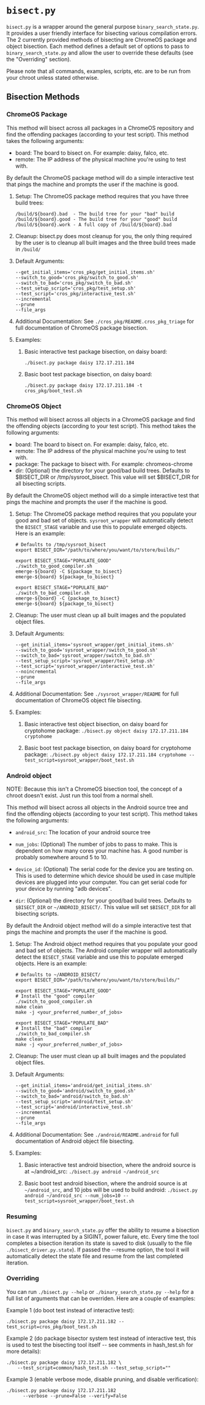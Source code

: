 # `bisect.py`

`bisect.py` is a wrapper around the general purpose
`binary_search_state.py`. It provides a user friendly interface for
bisecting various compilation errors.  The 2 currently provided
methods of bisecting are ChromeOS package and object bisection. Each
method defines a default set of options to pass to
`binary_search_state.py` and allow the user to override these defaults
(see the "Overriding" section).

Please note that all commands, examples, scripts, etc. are to be run from your
chroot unless stated otherwise.

## Bisection Methods

### ChromeOS Package

This method will bisect across all packages in a ChromeOS repository and find
the offending packages (according to your test script). This method takes the
following arguments:

* board: The board to bisect on. For example: daisy, falco, etc.
* remote: The IP address of the physical machine you're using to test with.

By default the ChromeOS package method will do a simple interactive test that
pings the machine and prompts the user if the machine is good.

1.  Setup: The ChromeOS package method requires that you have three build trees:

    ```
    /build/${board}.bad  - The build tree for your "bad" build
    /build/${board}.good - The build tree for your "good" build
    /build/${board}.work - A full copy of /build/${board}.bad
    ```

1.  Cleanup: bisect.py does most cleanup for you, the only thing required by the
    user is to cleanup all built images and the three build trees made in
    `/build/`

1.  Default Arguments:

    ```
    --get_initial_items='cros_pkg/get_initial_items.sh'
    --switch_to_good='cros_pkg/switch_to_good.sh'
    --switch_to_bad='cros_pkg/switch_to_bad.sh'
    --test_setup_script='cros_pkg/test_setup.sh'
    --test_script='cros_pkg/interactive_test.sh'
    --incremental
    --prune
    --file_args
    ```

1.  Additional Documentation: See `./cros_pkg/README.cros_pkg_triage` for full
    documentation of ChromeOS package bisection.

1.  Examples:

    1.  Basic interactive test package bisection, on daisy board:

        ```
        ./bisect.py package daisy 172.17.211.184
        ```

    2.  Basic boot test package bisection, on daisy board:

        ```
        ./bisect.py package daisy 172.17.211.184 -t cros_pkg/boot_test.sh
        ```

### ChromeOS Object

This method will bisect across all objects in a ChromeOS package and find
the offending objects (according to your test script). This method takes the
following arguments:

* board: The board to bisect on. For example: daisy, falco, etc.
* remote: The IP address of the physical machine you're using to test with.
* package: The package to bisect with. For example: chromeos-chrome
* dir: (Optional) the directory for your good/bad build trees. Defaults to
       $BISECT_DIR or /tmp/sysroot_bisect. This value will set $BISECT_DIR
       for all bisecting scripts.

By default the ChromeOS object method will do a simple interactive test that
pings the machine and prompts the user if the machine is good.

1.  Setup: The ChromeOS package method requires that you populate your good and
    bad set of objects. `sysroot_wrapper` will automatically detect the
    `BISECT_STAGE` variable and use this to populate emerged objects. Here is an
    example:

    ```
    # Defaults to /tmp/sysroot_bisect
    export BISECT_DIR="/path/to/where/you/want/to/store/builds/"

    export BISECT_STAGE="POPULATE_GOOD"
    ./switch_to_good_compiler.sh
    emerge-${board} -C ${package_to_bisect}
    emerge-${board} ${package_to_bisect}

    export BISECT_STAGE="POPULATE_BAD"
    ./switch_to_bad_compiler.sh
    emerge-${board} -C {package_to_bisect}
    emerge-${board} ${package_to_bisect}
    ```

1.  Cleanup: The user must clean up all built images and the populated object
    files.

1.  Default Arguments:

    ```
    --get_initial_items='sysroot_wrapper/get_initial_items.sh'
    --switch_to_good='sysroot_wrapper/switch_to_good.sh'
    --switch_to_bad='sysroot_wrapper/switch_to_bad.sh'
    --test_setup_script='sysroot_wrapper/test_setup.sh'
    --test_script='sysroot_wrapper/interactive_test.sh'
    --noincremental
    --prune
    --file_args
    ```

1.  Additional Documentation: See `./sysroot_wrapper/README` for full
    documentation of ChromeOS object file bisecting.

1.  Examples:

    1.  Basic interactive test object bisection, on daisy board for cryptohome
        package: `./bisect.py object daisy 172.17.211.184 cryptohome`

    2.  Basic boot test package bisection, on daisy board for cryptohome
        package: `./bisect.py object daisy 172.17.211.184 cryptohome
        --test_script=sysroot_wrapper/boot_test.sh`

### Android object

NOTE: Because this isn't a ChromeOS bisection tool, the concept of a
      chroot doesn't exist. Just run this tool from a normal shell.

This method will bisect across all objects in the Android source tree and
find the offending objects (according to your test script). This method takes
the following arguments:

*   `android_src`: The location of your android source tree

*   `num_jobs`: (Optional) The number of jobs to pass to make. This is dependent
    on how many cores your machine has. A good number is probably somewhere
    around 5 to 10.

*   `device_id`: (Optional) The serial code for the device you are testing on.
    This is used to determine which device should be used in case multiple
    devices are plugged into your computer. You can get serial code for your
    device by running "adb devices".

*   `dir`: (Optional) the directory for your good/bad build trees. Defaults to
    `$BISECT_DIR` or `~/ANDROID_BISECT/`. This value will set `$BISECT_DIR` for
    all bisecting scripts.

  By default the Android object method will do a simple interactive test that
  pings the machine and prompts the user if the machine is good.

1.  Setup: The Android object method requires that you populate your good and
    bad set of objects. The Android compiler wrapper will automatically detect
    the `BISECT_STAGE` variable and use this to populate emerged objects. Here
    is an example:

    ```
    # Defaults to ~/ANDROID_BISECT/
    export BISECT_DIR="/path/to/where/you/want/to/store/builds/"

    export BISECT_STAGE="POPULATE_GOOD"
    # Install the "good" compiler
    ./switch_to_good_compiler.sh
    make clean
    make -j <your_preferred_number_of_jobs>

    export BISECT_STAGE="POPULATE_BAD"
    # Install the "bad" compiler
    ./switch_to_bad_compiler.sh
    make clean
    make -j <your_preferred_number_of_jobs>
    ```

1.  Cleanup: The user must clean up all built images and the populated object
    files.

1.  Default Arguments:

    ```
    --get_initial_items='android/get_initial_items.sh'
    --switch_to_good='android/switch_to_good.sh'
    --switch_to_bad='android/switch_to_bad.sh'
    --test_setup_script='android/test_setup.sh'
    --test_script='android/interactive_test.sh'
    --incremental
    --prune
    --file_args
    ```

1.  Additional Documentation: See `./android/README.android` for full
    documentation of Android object file bisecting.

1.  Examples:

    1.  Basic interactive test android bisection, where the android source is at
        ~/android_src: `./bisect.py android ~/android_src`

    2. Basic boot test android bisection, where the android source is at
       `~/android_src`, and 10 jobs will be used to build android: `./bisect.py
       android ~/android_src --num_jobs=10
       --test_script=sysroot_wrapper/boot_test.sh`

### Resuming

`bisect.py` and `binary_search_state.py` offer the
ability to resume a bisection in case it was interrupted by a
SIGINT, power failure, etc. Every time the tool completes a
bisection iteration its state is saved to disk (usually to the file
`./bisect_driver.py.state`). If passed the --resume option, the tool
it will automatically detect the state file and resume from the last
completed iteration.

### Overriding

You can run `./bisect.py --help` or `./binary_search_state.py
--help` for a full list of arguments that can be overriden. Here are
a couple of examples:

Example 1 (do boot test instead of interactive test):

```
./bisect.py package daisy 172.17.211.182 --test_script=cros_pkg/boot_test.sh
```

Example 2 (do package bisector system test instead of interactive test, this
           is used to test the bisecting tool itself -- see comments in
           hash_test.sh for more details):

```
./bisect.py package daisy 172.17.211.182 \
    --test_script=common/hash_test.sh --test_setup_script=""
```

Example 3 (enable verbose mode, disable pruning, and disable verification):

```
./bisect.py package daisy 172.17.211.182
      --verbose --prune=False --verify=False
```
